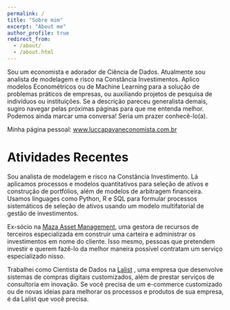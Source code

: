 ```yaml
---
permalink: /
title: "Sobre mim"
excerpt: "About me"
author_profile: true
redirect_from: 
  - /about/
  - /about.html
---
```


Sou um economista e adorador de Ciência de Dados. Atualmente sou analista de modelagem e risco na Constância Investimentos. Aplico modelos Econométricos ou de Machine Learning para a solução de problemas práticos de empresas, ou auxiliando projetos de pesquisa de indivíduos ou instituições. Se a descrição pareceu generalista demais, sugiro navegar pelas próximas páginas para que me entenda melhor. Podemos ainda marcar uma conversa! Seria um prazer conhecê-lo(a).

Minha página pessoal: <a href="https://www.luccapavaneconomista.com.br/" target="_blank">www.luccapavaneconomista.com.br</a>

Atividades Recentes
======
Sou analista de modelagem e risco na Constância Investimento. Lá aplicamos processos e modelos quantitativos para seleção de ativos e construção de portfólios, além de modelos de arbitragem financeira. Usamos linguages como Python, R e SQL para formular processos sistemáticos de seleção de ativos usando um modelo multifatorial de gestão de investimentos.

Ex-sócio na <a href="https://mazainvest.com.br/" target="_blank">Maza Asset Management</a>, uma gestora de recursos de terceiros especializada em construir uma carteira e administrar os investimentos em nome do cliente. Isso mesmo, pessoas que pretendem investir e querem fazê-lo da melhor maneira possível contratam um serviço especializado nisso.

Trabalhei como Cientista de Dados na <a href="https://lalist.com.br/" target="_blank">Lalist</a> , uma empresa que desenvolve sistemas de compras digitais customizados, além de prestar serviços de consultoria em inovação. Se você precisa de um e-commerce customizado ou de novas ideias para melhorar os processos e produtos de sua empresa, é da Lalist que você precisa.
